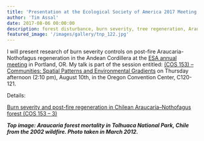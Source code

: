 ```yaml
---
title: 'Presentation at the Ecological Society of America 2017 Meeting'
author: 'Tim Assal'
date: 2017-08-06 00:00:00
description: forest disturbance, burn severity, tree regeneration, Araucaria-Nothofagus, science communication
featured_image: '/images/gallery/tnp_122.jpg'
---
```


I will present research of burn severity controls on post-fire Araucaria-Nothofagus regeneration in the Andean Cordillera at the [ESA annual meeting](https://www.esa.org/portland/) in Portland, OR. My talk is part of the session entitled: [(COS 153) – Communities: Spatial Patterns and Environmental Gradients](https://eco.confex.com/eco/2017/webprogram/Session13800.html) on Thursday afternoon (2:10 pm), August 10th, in the Oregon Convention Center, C120-121.

Details:

[Burn severity and post-fire regeneration in Chilean Araucaria–Nothofagus forest (COS 153 – 3)](https://eco.confex.com/eco/2017/webprogram/Paper66665.html)


***Top image: Araucaria forest mortality in Tolhuaca National Park, Chile from the 2002 wildfire. Photo taken in March 2012.***
